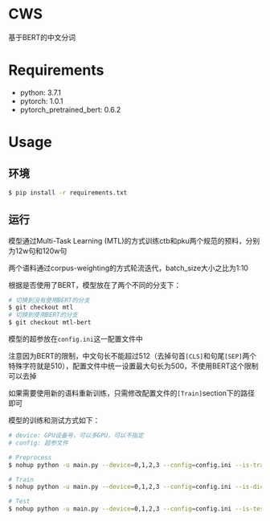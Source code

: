 # CWS

基于BERT的中文分词

# Requirements

* python: 3.7.1
* pytorch: 1.0.1
* pytorch_pretrained_bert: 0.6.2

# Usage

## 环境

```sh
$ pip install -r requirements.txt
```

## 运行

模型通过Multi-Task Learning (MTL)的方式训练ctb和pku两个规范的预料，分别为12w句和120w句  

两个语料通过corpus-weighting的方式轮流迭代，batch_size大小之比为1:10

根据是否使用了BERT，模型放在了两个不同的分支下：

```sh
# 切换到没有使用BERT的分支
$ git checkout mtl
# 切换到使用BERT的分支
$ git checkout mtl-bert
```

模型的超参放在`config.ini`这一配置文件中

注意因为BERT的限制，中文句长不能超过512（去掉句首`[CLS]`和句尾`[SEP]`两个特殊字符就是510），配置文件中统一设置最大句长为500，不使用BERT这个限制可以去掉

如果需要使用新的语料重新训练，只需修改配置文件的`[Train]`section下的路径即可

模型的训练和测试方式如下：

```sh
# device: GPU设备号，可以多GPU，可以不指定
# config: 超参文件

# Preprocess
$ nohup python -u main.py --device=0,1,2,3 --config=config.ini --is-train > results/log.create-dict 2>&1 &

# Train
$ nohup python -u main.py --device=0,1,2,3 --config=config.ini --is-dictionary-exist --is-train > results/log.mtl.bert 2>&1 &

# Test
$ nohup python -u main.py --device=0,1,2,3 --config=config.ini --is-test --model-eval-num $num > log.test-$num 2>&1
```